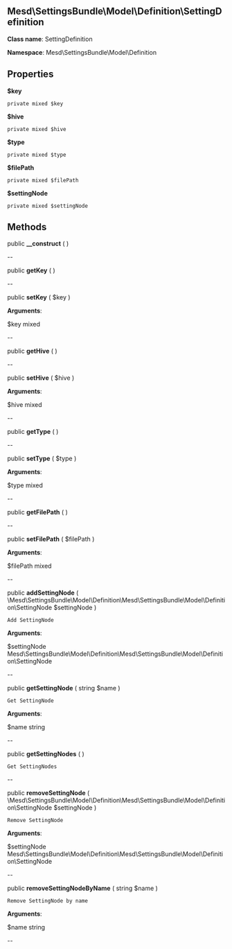 Mesd\SettingsBundle\Model\Definition\SettingDefinition
---------------

    

    


**Class name**: SettingDefinition

**Namespace**: Mesd\SettingsBundle\Model\Definition









Properties
----------


**$key**

    private mixed $key










**$hive**

    private mixed $hive










**$type**

    private mixed $type










**$filePath**

    private mixed $filePath










**$settingNode**

    private mixed $settingNode










Methods
-------


public **__construct** (  )


    









--


public **getKey** (  )


    









--


public **setKey** ( $key )


    








**Arguments**:

$key mixed 


--


public **getHive** (  )


    









--


public **setHive** ( $hive )


    








**Arguments**:

$hive mixed 


--


public **getType** (  )


    









--


public **setType** ( $type )


    








**Arguments**:

$type mixed 


--


public **getFilePath** (  )


    









--


public **setFilePath** ( $filePath )


    








**Arguments**:

$filePath mixed 


--


public **addSettingNode** ( \Mesd\SettingsBundle\Model\Definition\Mesd\SettingsBundle\Model\Definition\SettingNode $settingNode )


    Add SettingNode








**Arguments**:

$settingNode Mesd\SettingsBundle\Model\Definition\Mesd\SettingsBundle\Model\Definition\SettingNode 


--


public **getSettingNode** ( string $name )


    Get SettingNode








**Arguments**:

$name string 


--


public **getSettingNodes** (  )


    Get SettingNodes









--


public **removeSettingNode** ( \Mesd\SettingsBundle\Model\Definition\Mesd\SettingsBundle\Model\Definition\SettingNode $settingNode )


    Remove SettingNode








**Arguments**:

$settingNode Mesd\SettingsBundle\Model\Definition\Mesd\SettingsBundle\Model\Definition\SettingNode 


--


public **removeSettingNodeByName** ( string $name )


    Remove SettingNode by name








**Arguments**:

$name string 


--

